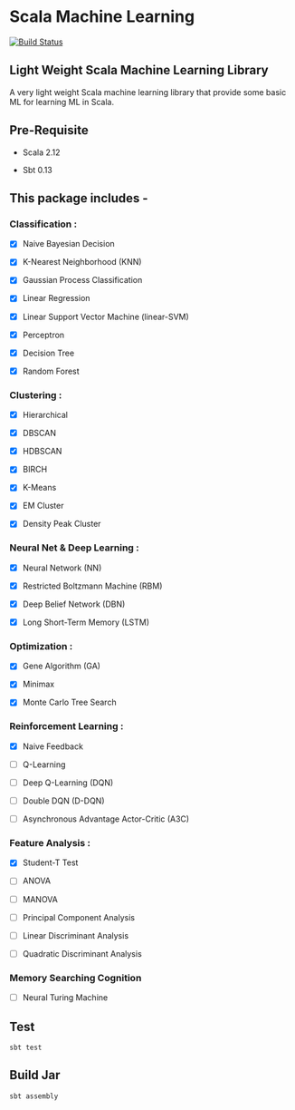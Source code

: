 # Scala Machine Learning

[![Build Status](https://travis-ci.org/Wei-1/Scala-Machine-Learning.svg?branch=master)](https://travis-ci.org/Wei-1/Scala-Machine-Learning)

## Light Weight Scala Machine Learning Library

A very light weight Scala machine learning library that provide some basic ML for learning ML in Scala.

## Pre-Requisite

- Scala 2.12

- Sbt 0.13

## This package includes -

### Classification :

- [x] Naive Bayesian Decision

- [x] K-Nearest Neighborhood (KNN)

- [x] Gaussian Process Classification

- [x] Linear Regression

- [x] Linear Support Vector Machine (linear-SVM)

- [x] Perceptron

- [x] Decision Tree

- [x] Random Forest

### Clustering :

- [x] Hierarchical

- [x] DBSCAN

- [x] HDBSCAN

- [x] BIRCH

- [x] K-Means

- [x] EM Cluster

- [x] Density Peak Cluster

### Neural Net & Deep Learning :

- [x] Neural Network (NN)

- [x] Restricted Boltzmann Machine (RBM)

- [x] Deep Belief Network (DBN)

- [x] Long Short-Term Memory (LSTM)

### Optimization :

- [x] Gene Algorithm (GA)

- [x] Minimax

- [x] Monte Carlo Tree Search

### Reinforcement Learning :

- [x] Naive Feedback

- [ ] Q-Learning

- [ ] Deep Q-Learning (DQN)

- [ ] Double DQN (D-DQN)

- [ ] Asynchronous Advantage Actor-Critic (A3C)

### Feature Analysis :

- [x] Student-T Test

- [ ] ANOVA

- [ ] MANOVA

- [ ] Principal Component Analysis

- [ ] Linear Discriminant Analysis

- [ ] Quadratic Discriminant Analysis

### Memory Searching Cognition

- [ ] Neural Turing Machine

## Test

    sbt test

## Build Jar

    sbt assembly
